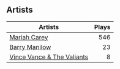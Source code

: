 ## Artists
Artists | Plays 
----- | -----: 
[Mariah Carey](/artists/mariah-carey-31885) | 546
[Barry Manilow](/artists/barry-manilow-31897) | 23
[Vince Vance & The Valiants](/artists/vince-vance-the-valiants-182936) | 8

